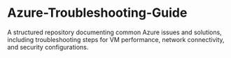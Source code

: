 # Azure-Troubleshooting-Guide
A structured repository documenting common Azure issues and solutions, including troubleshooting steps for VM performance, network connectivity, and security configurations.
